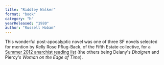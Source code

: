 ```yaml
---
title: "Riddley Walker"
format: "book"
category: "h"
yearReleased: "1980"
author: "Russell Hoban"
---
```

This wonderful post-apocalyptic novel was one of three SF  novels selected for mention by Kelly Rose Pflug-Back, of the Fifth Estate collective, for a  <a href="http://www.fifthestate.org/archive/387-summer-2012/anarchist-reading-list-fifth-estate-staff/">Summer 2012 anarchist reading list</a>  (the others being Delany's _Dhalgren_ and Piercy's _Woman on the Edge of  Time_).
 
